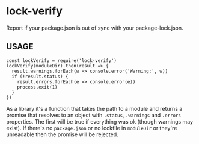 # lock-verify

Report if your package.json is out of sync with your package-lock.json.

## USAGE

```
const lockVerify = require('lock-verify')
lockVerify(moduleDir).then(result => {
  result.warnings.forEach(w => console.error('Warning:', w))
  if (!result.status) {
    result.errors.forEach(e => console.error(e))
    process.exit(1)
  }
})
```

As a library it's a function that takes the path to a module and returns a promise that resolves to an object
with `.status`, `.warnings` and `.errors`
properties. The first will be true if everything was ok (though warnings may exist). If there's no `package.json` or no
lockfile in `moduleDir` or they're unreadable then the promise will be rejected.
